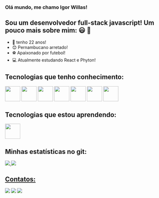 ### Olá mundo, me chamo Igor Willas!

## Sou um desenvolvedor full-stack javascript! Um pouco mais sobre mim: :smiley: :metal:

- :boy: tenho 22 anos!
- :blush: Pernambucano arretado!
- :soccer: Apaixonado por futebol!
- :computer: Atualmente estudando React e Phyton!

## Tecnologias que tenho conhecimento:

<div>
  <img width="50"  src="https://cdn.jsdelivr.net/gh/devicons/devicon/icons/html5/html5-original.svg""/>
  <img width="50"  src="https://cdn.jsdelivr.net/gh/devicons/devicon/icons/css3/css3-original.svg""/>
  <img width="50"  src="https://cdn.jsdelivr.net/gh/devicons/devicon/icons/javascript/javascript-original.svg"/>
  <img width="50"  src="https://cdn.jsdelivr.net/gh/devicons/devicon/icons/nodejs/nodejs-original.svg"/>
  <img width="50"  heigth="50" src="https://cdn.jsdelivr.net/gh/devicons/devicon/icons/react/react-original.svg"/>
  <img width="50"  src="https://cdn.jsdelivr.net/gh/devicons/devicon/icons/mysql/mysql-original.svg"/>      
  <img width="50"  heigth="50" src="https://cdn.jsdelivr.net/gh/devicons/devicon/icons/git/git-original.svg"/>
</div>

## Tecnologias que estou aprendendo:

<div>
  <img width="50"  heigth="50" src="https://cdn.jsdelivr.net/gh/devicons/devicon/icons/python/python-original.svg"/>
</div>

## Minhas estatísticas no git:

<div>
  <a href="https://github.com/igorwillas1">
  <img heigth="180em" src="https://github-readme-stats.vercel.app/api/top-langs/?username=igorwillas1&layout=compact&langs_count=7&theme=dracula"/>
  <img heigth="180em" src="https://github-readme-stats.vercel.app/api?username=igorwillas1&show_icons=true&theme=dracula&include_all_commits=true&count_private=true"/>
</div>

## Contatos:

<div>
  <a href="https://instagram.com/igor_01" target="_blank"><img src="https://img.shields.io/badge/-Instagram-%23E4405F?style=for-the-badge&logo=instagram&logoColor=white" target="_blank"></a>
  <a href="https://www.linkedin.com/in/igor-willas-9a2994259" target="_blank"><img src="https://img.shields.io/badge/-LinkedIn-%230077B5?style=for-the-badge&logo=linkedin&logoColor=white" target="_blank"></a>
  <a href = "mailto:igorwillas01@gmail.com"><img src="https://img.shields.io/badge/Gmail-D14836?style=for-the-badge&logo=gmail&logoColor=white" target="_blank"></a>
</div>
